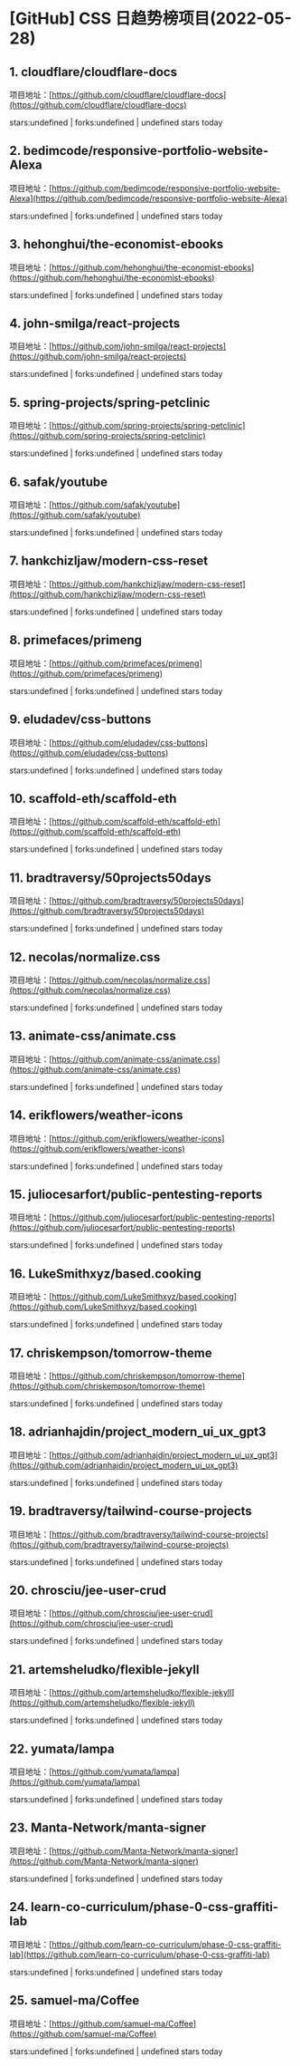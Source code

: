 # [GitHub] CSS 日趋势榜项目(2022-05-28)

## 1. cloudflare/cloudflare-docs 

项目地址：[https://github.com/cloudflare/cloudflare-docs](https://github.com/cloudflare/cloudflare-docs)

stars:undefined | forks:undefined | undefined stars today 



## 2. bedimcode/responsive-portfolio-website-Alexa 

项目地址：[https://github.com/bedimcode/responsive-portfolio-website-Alexa](https://github.com/bedimcode/responsive-portfolio-website-Alexa)

stars:undefined | forks:undefined | undefined stars today 



## 3. hehonghui/the-economist-ebooks 

项目地址：[https://github.com/hehonghui/the-economist-ebooks](https://github.com/hehonghui/the-economist-ebooks)

stars:undefined | forks:undefined | undefined stars today 



## 4. john-smilga/react-projects 

项目地址：[https://github.com/john-smilga/react-projects](https://github.com/john-smilga/react-projects)

stars:undefined | forks:undefined | undefined stars today 



## 5. spring-projects/spring-petclinic 

项目地址：[https://github.com/spring-projects/spring-petclinic](https://github.com/spring-projects/spring-petclinic)

stars:undefined | forks:undefined | undefined stars today 



## 6. safak/youtube 

项目地址：[https://github.com/safak/youtube](https://github.com/safak/youtube)

stars:undefined | forks:undefined | undefined stars today 



## 7. hankchizljaw/modern-css-reset 

项目地址：[https://github.com/hankchizljaw/modern-css-reset](https://github.com/hankchizljaw/modern-css-reset)

stars:undefined | forks:undefined | undefined stars today 



## 8. primefaces/primeng 

项目地址：[https://github.com/primefaces/primeng](https://github.com/primefaces/primeng)

stars:undefined | forks:undefined | undefined stars today 



## 9. eludadev/css-buttons 

项目地址：[https://github.com/eludadev/css-buttons](https://github.com/eludadev/css-buttons)

stars:undefined | forks:undefined | undefined stars today 



## 10. scaffold-eth/scaffold-eth 

项目地址：[https://github.com/scaffold-eth/scaffold-eth](https://github.com/scaffold-eth/scaffold-eth)

stars:undefined | forks:undefined | undefined stars today 



## 11. bradtraversy/50projects50days 

项目地址：[https://github.com/bradtraversy/50projects50days](https://github.com/bradtraversy/50projects50days)

stars:undefined | forks:undefined | undefined stars today 



## 12. necolas/normalize.css 

项目地址：[https://github.com/necolas/normalize.css](https://github.com/necolas/normalize.css)

stars:undefined | forks:undefined | undefined stars today 



## 13. animate-css/animate.css 

项目地址：[https://github.com/animate-css/animate.css](https://github.com/animate-css/animate.css)

stars:undefined | forks:undefined | undefined stars today 



## 14. erikflowers/weather-icons 

项目地址：[https://github.com/erikflowers/weather-icons](https://github.com/erikflowers/weather-icons)

stars:undefined | forks:undefined | undefined stars today 



## 15. juliocesarfort/public-pentesting-reports 

项目地址：[https://github.com/juliocesarfort/public-pentesting-reports](https://github.com/juliocesarfort/public-pentesting-reports)

stars:undefined | forks:undefined | undefined stars today 



## 16. LukeSmithxyz/based.cooking 

项目地址：[https://github.com/LukeSmithxyz/based.cooking](https://github.com/LukeSmithxyz/based.cooking)

stars:undefined | forks:undefined | undefined stars today 



## 17. chriskempson/tomorrow-theme 

项目地址：[https://github.com/chriskempson/tomorrow-theme](https://github.com/chriskempson/tomorrow-theme)

stars:undefined | forks:undefined | undefined stars today 



## 18. adrianhajdin/project_modern_ui_ux_gpt3 

项目地址：[https://github.com/adrianhajdin/project_modern_ui_ux_gpt3](https://github.com/adrianhajdin/project_modern_ui_ux_gpt3)

stars:undefined | forks:undefined | undefined stars today 



## 19. bradtraversy/tailwind-course-projects 

项目地址：[https://github.com/bradtraversy/tailwind-course-projects](https://github.com/bradtraversy/tailwind-course-projects)

stars:undefined | forks:undefined | undefined stars today 



## 20. chrosciu/jee-user-crud 

项目地址：[https://github.com/chrosciu/jee-user-crud](https://github.com/chrosciu/jee-user-crud)

stars:undefined | forks:undefined | undefined stars today 



## 21. artemsheludko/flexible-jekyll 

项目地址：[https://github.com/artemsheludko/flexible-jekyll](https://github.com/artemsheludko/flexible-jekyll)

stars:undefined | forks:undefined | undefined stars today 



## 22. yumata/lampa 

项目地址：[https://github.com/yumata/lampa](https://github.com/yumata/lampa)

stars:undefined | forks:undefined | undefined stars today 



## 23. Manta-Network/manta-signer 

项目地址：[https://github.com/Manta-Network/manta-signer](https://github.com/Manta-Network/manta-signer)

stars:undefined | forks:undefined | undefined stars today 



## 24. learn-co-curriculum/phase-0-css-graffiti-lab 

项目地址：[https://github.com/learn-co-curriculum/phase-0-css-graffiti-lab](https://github.com/learn-co-curriculum/phase-0-css-graffiti-lab)

stars:undefined | forks:undefined | undefined stars today 



## 25. samuel-ma/Coffee 

项目地址：[https://github.com/samuel-ma/Coffee](https://github.com/samuel-ma/Coffee)

stars:undefined | forks:undefined | undefined stars today 



